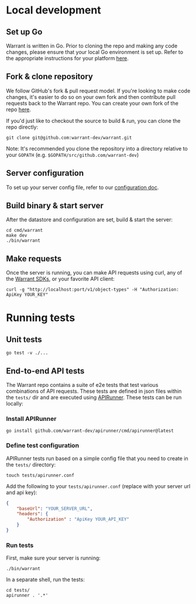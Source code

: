 # Local development

## Set up Go

Warrant is written in Go. Prior to cloning the repo and making any code changes, please ensure that your local Go environment is set up. Refer to the appropriate instructions for your platform [here](https://go.dev/).

## Fork & clone repository

We follow GitHub's fork & pull request model. If you're looking to make code changes, it's easier to do so on your own fork and then contribute pull requests back to the Warrant repo. You can create your own fork of the repo [here](https://github.com/warrant-dev/warrant/fork).

If you'd just like to checkout the source to build & run, you can clone the repo directly:

```shell
git clone git@github.com:warrant-dev/warrant.git
```

Note: It's recommended you clone the repository into a directory relative to your `GOPATH` (e.g. `$GOPATH/src/github.com/warrant-dev`)

## Server configuration
To set up your server config file, refer to our [configuration doc](/configuration.md).

## Build binary & start server

After the datastore and configuration are set, build & start the server:

```shell
cd cmd/warrant
make dev
./bin/warrant
```

## Make requests

Once the server is running, you can make API requests using curl, any of the [Warrant SDKs](/README.md#sdks), or your favorite API client:

```shell
curl -g "http://localhost:port/v1/object-types" -H "Authorization: ApiKey YOUR_KEY"
```

# Running tests

## Unit tests

```shell
go test -v ./...
```

## End-to-end API tests

The Warrant repo contains a suite of e2e tests that test various combinations of API requests. These tests are defined in json files within the `tests/` dir and are executed using [APIRunner](https://github.com/warrant-dev/apirunner). These tests can be run locally:

### Install APIRunner

```shell
go install github.com/warrant-dev/apirunner/cmd/apirunner@latest
```

### Define test configuration

APIRunner tests run based on a simple config file that you need to create in the `tests/` directory:

```shell
touch tests/apirunner.conf
```

Add the following to your `tests/apirunner.conf` (replace with your server url and api key):

```json
{
    "baseUrl": "YOUR_SERVER_URL",
    "headers": {
        "Authorization" : "ApiKey YOUR_API_KEY"
    }
}
```

### Run tests

First, make sure your server is running:

```shell
./bin/warrant
```

In a separate shell, run the tests:

```shell
cd tests/
apirunner . '.*'
```

